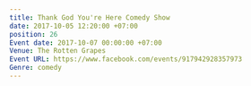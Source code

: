 ```yaml
---
title: Thank God You're Here Comedy Show
date: 2017-10-05 12:20:00 +07:00
position: 26
Event date: 2017-10-07 00:00:00 +07:00
Venue: The Rotten Grapes
Event URL: https://www.facebook.com/events/917942928357973
Genre: comedy
---
```



